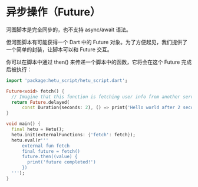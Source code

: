 # 异步操作（Future）

河图脚本是完全同步的，也不支持 async/await 语法。

但河图脚本有可能获得一个 Dart 中的 Future 对象。为了方便起见，我们提供了一个简单的封装，让脚本可以和 Future 交互。

你可以在脚本中通过 then() 来传递一个脚本中的函数，它将会在这个 Future 完成后被执行：

```dart
import 'package:hetu_script/hetu_script.dart';

Future<void> fetch() {
  // Imagine that this function is fetching user info from another service or database.
  return Future.delayed(
      const Duration(seconds: 2), () => print('Hello world after 2 seconds!'));
}

void main() {
  final hetu = Hetu();
  hetu.init(externalFunctions: {'fetch': fetch});
  hetu.eval(r'''
      external fun fetch
      final future = fetch()
      future.then((value) {
        print('future completed!')
      })
  ''');
}
```
